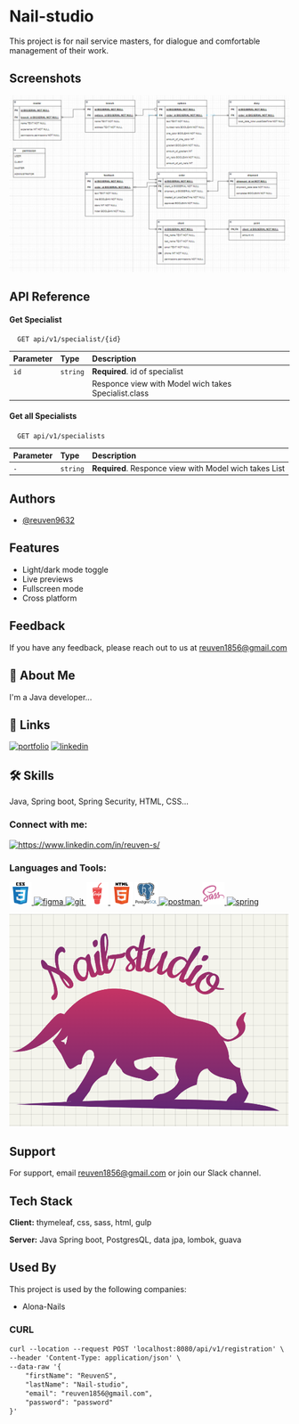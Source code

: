 
# Nail-studio

This project is for nail service masters, for dialogue and comfortable management of their work.
## Screenshots

![App Screenshot](https://github.com/reuven9632/Nail_studio/blob/main/src/main/resources/static/images/Nais_studio.PNG)


## API Reference

#### Get Specialist

```http
  GET api/v1/specialist/{id}
```

| Parameter | Type     | Description                |
| :-------- | :------- | :------------------------- |
| `id` | `string` | **Required**. id of specialist
|           |           |Responce view with Model wich takes Specialist.class |

#### Get all Specialists

```http
  GET api/v1/specialists
```

| Parameter | Type     | Description                       |
| :-------- | :------- | :-------------------------------- |
| `-`      | `string` | **Required**. Responce view with Model wich takes List<Specialist> |



## Authors

- [@reuven9632](https://github.com/reuven9632)


## Features

- Light/dark mode toggle
- Live previews
- Fullscreen mode
- Cross platform


## Feedback

If you have any feedback, please reach out to us at reuven1856@gmail.com


## 🚀 About Me
I'm a Java developer...


## 🔗 Links
[![portfolio](https://img.shields.io/badge/my_portfolio-000?style=for-the-badge&logo=ko-fi&logoColor=white)](https://github.com/reuven9632/Nail_studio)
[![linkedin](https://img.shields.io/badge/linkedin-0A66C2?style=for-the-badge&logo=linkedin&logoColor=white)](https://www.linkedin.com/in/reuven-s/)


## 🛠 Skills
Java, Spring boot, Spring Security, HTML, CSS...

<h3 align="left">Connect with me:</h3>
<p align="left">
<a href="https://www.linkedin.com/in/reuven-s/" target="blank"><img align="center" src="https://raw.githubusercontent.com/rahuldkjain/github-profile-readme-generator/master/src/images/icons/Social/linked-in-alt.svg" alt="https://www.linkedin.com/in/reuven-s/" height="30" width="40" /></a>
</p>

<h3 align="left">Languages and Tools:</h3>
<p align="left"> <a href="https://www.w3schools.com/css/" target="_blank" rel="noreferrer"> <img src="https://raw.githubusercontent.com/devicons/devicon/master/icons/css3/css3-original-wordmark.svg" alt="css3" width="40" height="40"/> </a> <a href="https://www.figma.com/" target="_blank" rel="noreferrer"> <img src="https://www.vectorlogo.zone/logos/figma/figma-icon.svg" alt="figma" width="40" height="40"/> </a> <a href="https://git-scm.com/" target="_blank" rel="noreferrer"> <img src="https://www.vectorlogo.zone/logos/git-scm/git-scm-icon.svg" alt="git" width="40" height="40"/> </a> <a href="https://gulpjs.com" target="_blank" rel="noreferrer"> <img src="https://raw.githubusercontent.com/devicons/devicon/master/icons/gulp/gulp-plain.svg" alt="gulp" width="40" height="40"/> </a> <a href="https://www.w3.org/html/" target="_blank" rel="noreferrer"> <img src="https://raw.githubusercontent.com/devicons/devicon/master/icons/html5/html5-original-wordmark.svg" alt="html5" width="40" height="40"/> </a> <a href="https://www.postgresql.org" target="_blank" rel="noreferrer"> <img src="https://raw.githubusercontent.com/devicons/devicon/master/icons/postgresql/postgresql-original-wordmark.svg" alt="postgresql" width="40" height="40"/> </a> <a href="https://postman.com" target="_blank" rel="noreferrer"> <img src="https://www.vectorlogo.zone/logos/getpostman/getpostman-icon.svg" alt="postman" width="40" height="40"/> </a> <a href="https://sass-lang.com" target="_blank" rel="noreferrer"> <img src="https://raw.githubusercontent.com/devicons/devicon/master/icons/sass/sass-original.svg" alt="sass" width="40" height="40"/> </a> <a href="https://spring.io/" target="_blank" rel="noreferrer"> <img src="https://www.vectorlogo.zone/logos/springio/springio-icon.svg" alt="spring" width="40" height="40"/> </a> </p>



![Logo](https://github.com/reuven9632/Nail_studio/blob/main/src/main/resources/static/images/logo2.PNG)


## Support

For support, email reuven1856@gmail.com or join our Slack channel.


## Tech Stack

**Client:** thymeleaf, css, sass, html, gulp

**Server:** Java Spring boot, PostgresQL, data jpa, lombok, guava


## Used By

This project is used by the following companies:

- Alona-Nails



### CURL
```
curl --location --request POST 'localhost:8080/api/v1/registration' \
--header 'Content-Type: application/json' \
--data-raw '{
    "firstName": "ReuvenS",
    "lastName": "Nail-studio",
    "email": "reuven1856@gmail.com",
    "password": "password"
}'
```